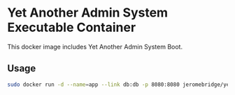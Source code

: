 # Yet Another Admin System Executable Container

This docker image includes Yet Another Admin System Boot.

## Usage

```bash
sudo docker run -d --name=app --link db:db -p 8080:8080 jeromebridge/yet-another-admin-system
```

